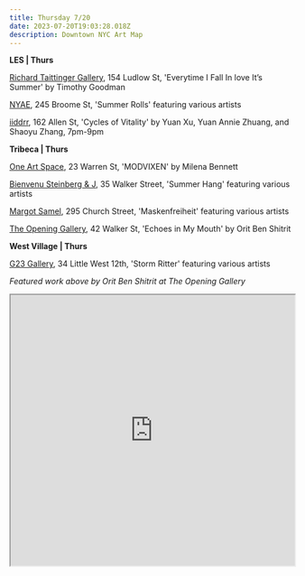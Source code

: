 ```yaml
---
title: Thursday 7/20
date: 2023-07-20T19:03:28.018Z
description: Downtown NYC Art Map
---
```

**L﻿ES | Thurs**

[Richard Taittinger Gallery](https://richardtaittinger.com/exhibition/everytime-i-fall-in-love-its-summer/), 154 Ludlow St, 'Everytime I Fall In love It’s Summer' by Timothy Goodman

[NYAE](https://www.nyartistsequity.org/all-events/summetime-rolls), 245 Broome St, 'Summer Rolls' featuring various artists

[iiddrr](https://iidrr.com/), 162 Allen St, 'Cycles of Vitality' by Yuan Xu, Yuan Annie Zhuang, and Shaoyu Zhang, 7pm-9pm

**Tribeca | Thurs**

[One Art Space](https://oneartspace.com/modvixen-milena-bennett-july-20th-to-july-23rd-2023/), 23 Warren St, 'MODVIXEN' by Milena Bennett

[Bienvenu Steinberg & J](http://www.bienvenusteinbergandpartner.com/exhibitions), 35 Walker Street, 'Summer Hang' featuring various artists

[Margot Samel](https://www.margotsamel.com/exhibition/maskenfreiheit/), 295 Church Street, 'Maskenfreiheit' featuring various artists

[The Opening Gallery](https://www.theopeninggallery.com/), 42 Walker St, 'Echoes in My Mouth' by Orit Ben Shitrit

**W﻿est Village | Thurs**

[G23 Gallery](https://www.eventbrite.com/e/gallery-groove-storm-ritter-g23ny-tickets-676317442677), 34 Little West 12th, 'Storm Ritter' featuring various artists

*F﻿eatured work above by Orit Ben Shitrit at The Opening Gallery*

<iframe src="https://www.google.com/maps/d/u/1/embed?mid=1j5AajZ34ZowgwGKUVtxZjxEm_cgrZ2E&ehbc=2E312F" width="100%" height="480"></iframe>